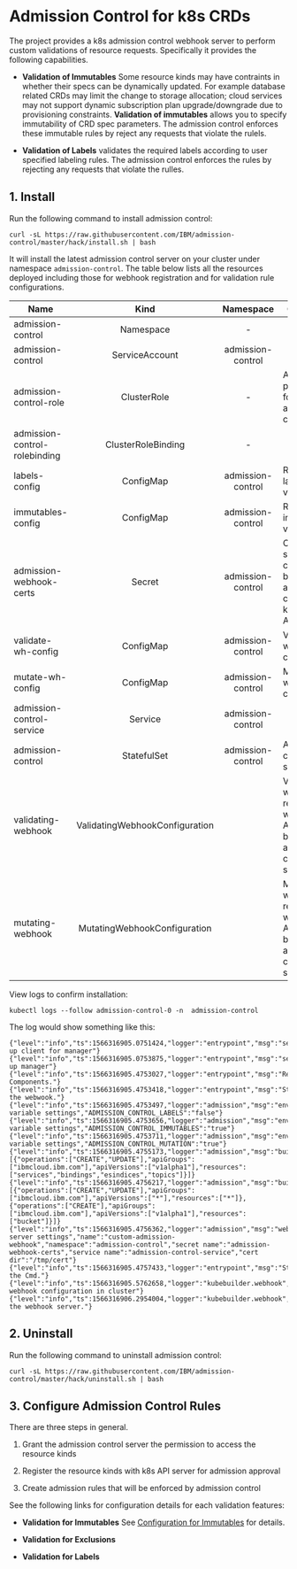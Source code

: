 # Admission Control for k8s CRDs
The project provides a k8s admission control webhook server to perform custom validations of resource requests. Specifically it provides the following capabilities.

* **Validation of Immutables** Some resource kinds may have contraints in whether their specs can be dynamically updated. For example database related CRDs may limit the change to storage allocation; cloud services may not support dynamic subscription plan upgrade/downgrade due to provisioning constraints. **Validation of immutables** allows you to specify immutability of CRD spec parameters. The admission control enforces these immutable rules by reject any requests that violate the rulels. 

* **Validation of Labels** validates the required labels according to user specified labeling rules. The admission control enforces the rules by rejecting any requests that violate the rulles.

## 1. Install

Run the following command to install admission control:

```
curl -sL https://raw.githubusercontent.com/IBM/admission-control/master/hack/install.sh | bash 
```

It will install the latest admission control server on your cluster under namespace `admission-control`. The table below lists all the resources deployed including those for webhook registration and for validation rule configurations. 

|Name  |      Kind      |  Namespace | Comment |
|----------|:-------------:|:------:|-----------|
| admission-control |  Namespace | - |  |
| admission-control |   ServiceAccount  | admission-control |  |
| admission-control-role | ClusterRole | - | Access permissions for admission control |
| admission-control-rolebinding | ClusterRoleBinding | - |  |
| labels-config | ConfigMap | admission-control | Rules for label validation |
| immutables-config | ConfigMap | admission-control | Rules for immutable validation |
| admission-webhook-certs | Secret | admission-control | Certs for secure connection between admission control and k8s APIServcer |
| validate-wh-config | ConfigMap | admission-control | Validating webhook config data |
| mutate-wh-config | ConfigMap | admission-control | Mutating webhook config data |
| admission-control-service | Service | admission-control |  |
| admission-control  | StatefulSet | admission-control | Admission control server |
| validating-webhook | ValidatingWebhookConfiguration |  | Validating webhook registered with k8s API server by admission control server |
| mutating-webhook | MutatingWebhookConfiguration |  | Mutating webhook registered with k8s API server by admission control server |

View logs to confirm installation:

```
kubectl logs --follow admission-control-0 -n  admission-control
```
    
The log would show something like this:

```
{"level":"info","ts":1566316905.0751424,"logger":"entrypoint","msg":"setting up client for manager"}
{"level":"info","ts":1566316905.0753875,"logger":"entrypoint","msg":"setting up manager"}
{"level":"info","ts":1566316905.4753027,"logger":"entrypoint","msg":"Registering Components."}
{"level":"info","ts":1566316905.4753418,"logger":"entrypoint","msg":"Starting the webwook."}
{"level":"info","ts":1566316905.4753497,"logger":"admission","msg":"env variable settings","ADMISSION_CONTROL_LABELS":"false"}
{"level":"info","ts":1566316905.4753656,"logger":"admission","msg":"env variable settings","ADMISSION_CONTROL_IMMUTABLES":"true"}
{"level":"info","ts":1566316905.4753711,"logger":"admission","msg":"env variable settings","ADMISSION_CONTROL_MUTATION":"true"}
{"level":"info","ts":1566316905.4755173,"logger":"admission","msg":"buildWebhook","path":"/validate","rules":[{"operations":["CREATE","UPDATE"],"apiGroups":["ibmcloud.ibm.com"],"apiVersions":["v1alpha1"],"resources":["services","bindings","esindices","topics"]}]}
{"level":"info","ts":1566316905.4756217,"logger":"admission","msg":"buildWebhook","path":"/mutate","rules":[{"operations":["CREATE","UPDATE"],"apiGroups":["ibmcloud.ibm.com"],"apiVersions":["*"],"resources":["*"]},{"operations":["CREATE"],"apiGroups":["ibmcloud.ibm.com"],"apiVersions":["v1alpha1"],"resources":["bucket"]}]}
{"level":"info","ts":1566316905.4756362,"logger":"admission","msg":"webhook server settings","name":"custom-admission-webhook","namespace":"admission-control","secret name":"admission-webhook-certs","service name":"admission-control-service","cert dir":"/tmp/cert"}
{"level":"info","ts":1566316905.4757433,"logger":"entrypoint","msg":"Starting the Cmd."}
{"level":"info","ts":1566316905.5762658,"logger":"kubebuilder.webhook","msg":"installing webhook configuration in cluster"}
{"level":"info","ts":1566316906.2954004,"logger":"kubebuilder.webhook","msg":"starting the webhook server."}
```


## 2. Uninstall

Run the following command to uninstall admission control:

```
curl -sL https://raw.githubusercontent.com/IBM/admission-control/master/hack/uninstall.sh | bash 
```

## 3. Configure Admission Control Rules

There are three steps in general.

1. Grant the admission control server the permission to access the resource kinds

2. Register the resource kinds with k8s API server for admission approval

3. Create admission rules that will be enforced by admission control

See the following links for configuration details for each validation features:

* **Validation for Immutables** See [Configuration for Immutables](https://github.com/IBM/admission-control/blob/master/doc/ConfigImmutables.md) for details.

* **Validation for Exclusions**
   
* **Validation for Labels**


